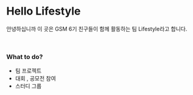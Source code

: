 # Hello Lifestyle
  
  
안녕하십니까 이 곳은 GSM 6기 친구들이 함께 활동하는 팀 Lifestyle라고 합니다.  
 

<br>

### What to do?
- 팀 프로젝트
- 대회 , 공모전 참여
- 스터디 그룹
